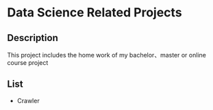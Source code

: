 # Data Science Related Projects

## Description
This project includes the home work of my bachelor、master or online course project

## List
- Crawler